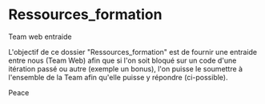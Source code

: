 # Ressources_formation
Team web entraide 

L'objectif  de ce dossier "Ressources_formation" est de fournir une entraide entre nous (Team Web) afin que si l'on soit bloqué sur un code d'une itération passé ou autre (exemple un bonus), l'on puisse le soumettre à l'ensemble de la Team afin qu'elle puisse y répondre (ci-possible).


Peace
